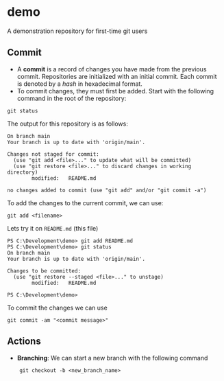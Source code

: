 # demo
A demonstration repository for first-time git users

## Commit

* A __commit__ is a record of changes you have made from the previous commit.  Repositories are initialized with an initial commit.  Each commit is denoted by a _hash_ in hexadecimal format.
* To commit changes, they must first be added.  Start with the following command in the root of the repository:
```
git status
```

The output for this repository is as follows:
```
On branch main
Your branch is up to date with 'origin/main'.

Changes not staged for commit:
  (use "git add <file>..." to update what will be committed)
  (use "git restore <file>..." to discard changes in working directory)
        modified:   README.md

no changes added to commit (use "git add" and/or "git commit -a")
```

To add the changes to the current commit, we can use:
```
git add <filename>
```
Lets try it on `README.md` (this file)
```
PS C:\Development\demo> git add README.md
PS C:\Development\demo> git status
On branch main
Your branch is up to date with 'origin/main'.

Changes to be committed:
  (use "git restore --staged <file>..." to unstage)
        modified:   README.md

PS C:\Development\demo> 
```

To commit the changes we can use
```
git commit -am "<commit message>"
```

## Actions

* __Branching__: We can start a new branch with the following command 
```
    git checkout -b <new_branch_name>
```
